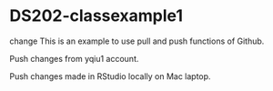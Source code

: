 # DS202-classexample1

change
This is an example to use pull and push functions of Github.

Push changes from yqiu1 account.

Push changes made in RStudio locally on Mac laptop. 
